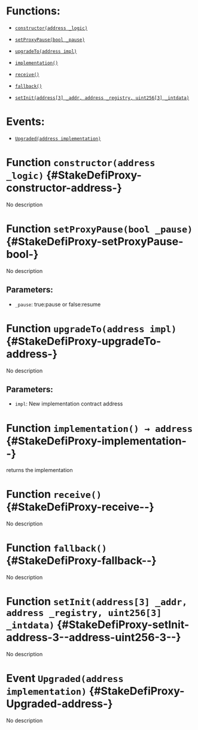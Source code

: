 # Functions:

- [`constructor(address _logic)`](#StakeDefiProxy-constructor-address-)

- [`setProxyPause(bool _pause)`](#StakeDefiProxy-setProxyPause-bool-)

- [`upgradeTo(address impl)`](#StakeDefiProxy-upgradeTo-address-)

- [`implementation()`](#StakeDefiProxy-implementation--)

- [`receive()`](#StakeDefiProxy-receive--)

- [`fallback()`](#StakeDefiProxy-fallback--)

- [`setInit(address[3] _addr, address _registry, uint256[3] _intdata)`](#StakeDefiProxy-setInit-address-3--address-uint256-3--)

# Events:

- [`Upgraded(address implementation)`](#StakeDefiProxy-Upgraded-address-)

# Function `constructor(address _logic)` {#StakeDefiProxy-constructor-address-}

No description

# Function `setProxyPause(bool _pause)` {#StakeDefiProxy-setProxyPause-bool-}

No description

## Parameters:

- `_pause`: true:pause or false:resume

# Function `upgradeTo(address impl)` {#StakeDefiProxy-upgradeTo-address-}

No description

## Parameters:

- `impl`: New implementation contract address

# Function `implementation() → address` {#StakeDefiProxy-implementation--}

returns the implementation

# Function `receive()` {#StakeDefiProxy-receive--}

No description

# Function `fallback()` {#StakeDefiProxy-fallback--}

No description

# Function `setInit(address[3] _addr, address _registry, uint256[3] _intdata)` {#StakeDefiProxy-setInit-address-3--address-uint256-3--}

No description

# Event `Upgraded(address implementation)` {#StakeDefiProxy-Upgraded-address-}

No description
